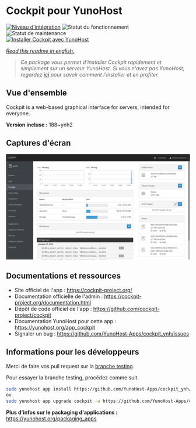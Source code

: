 <!--
N.B.: This README was automatically generated by https://github.com/YunoHost/apps/tree/master/tools/README-generator
It shall NOT be edited by hand.
-->

# Cockpit pour YunoHost

[![Niveau d'intégration](https://dash.yunohost.org/integration/cockpit.svg)](https://dash.yunohost.org/appci/app/cockpit) ![Statut du fonctionnement](https://ci-apps.yunohost.org/ci/badges/cockpit.status.svg) ![Statut de maintenance](https://ci-apps.yunohost.org/ci/badges/cockpit.maintain.svg)  
[![Installer Cockpit avec YunoHost](https://install-app.yunohost.org/install-with-yunohost.svg)](https://install-app.yunohost.org/?app=cockpit)

*[Read this readme in english.](./README.md)*

> *Ce package vous permet d'installer Cockpit rapidement et simplement sur un serveur YunoHost.
Si vous n'avez pas YunoHost, regardez [ici](https://yunohost.org/#/install) pour savoir comment l'installer et en profiter.*

## Vue d'ensemble

Cockpit is a web-based graphical interface for servers, intended for everyone.



**Version incluse :** 188~ynh2

## Captures d'écran

![Capture d'écran de Cockpit](./doc/screenshots/screenshot-storage.png)

## Documentations et ressources

* Site officiel de l'app : <https://cockpit-project.org/>
* Documentation officielle de l'admin : <https://cockpit-project.org/documentation.html>
* Dépôt de code officiel de l'app : <https://github.com/cockpit-project/cockpit>
* Documentation YunoHost pour cette app : <https://yunohost.org/app_cockpit>
* Signaler un bug : <https://github.com/YunoHost-Apps/cockpit_ynh/issues>

## Informations pour les développeurs

Merci de faire vos pull request sur la [branche testing](https://github.com/YunoHost-Apps/cockpit_ynh/tree/testing).

Pour essayer la branche testing, procédez comme suit.

``` bash
sudo yunohost app install https://github.com/YunoHost-Apps/cockpit_ynh/tree/testing --debug
ou
sudo yunohost app upgrade cockpit -u https://github.com/YunoHost-Apps/cockpit_ynh/tree/testing --debug
```

**Plus d'infos sur le packaging d'applications :** <https://yunohost.org/packaging_apps>
